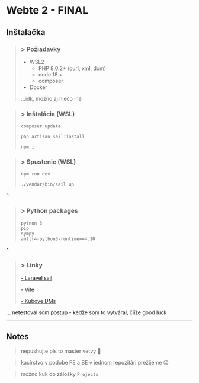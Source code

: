 # Webte 2 - FINAL

## Inštalačka

>### > Požiadavky
>- WSL2
>   - PHP 8.0.2+ (curl, xml, dom)
>   - node 18.+
>   - composer
>- Docker
>
> ...idk, možno aj niečo iné

>### > Inštalácia (WSL)
>```
>composer update
>
>php artisan sail:install
>
>npm i
>```

>### > Spustenie (WSL)
>```
>npm run dev
>```
>
>```
>./vendor/bin/sail up
>```
^
>### > Python packages
>```
>pytnon 3 
>pip
>sympy
>antlr4-python3-runtime==4.10
>```
^


>### > Linky
>[- Laravel sail](https://laravel.com/docs/10.x/sail)
>
>[- Vite](https://vitejs.dev/guide/cli.html)
>
>[- Kubove DMs](https://chat.openai.com/)

... netestoval som postup - kedže som to vytváral, čííže good luck

---

## Notes

> 
> nepushujte pls to master vetvy 💙
>

>
> kacírstvo v podobe FE a BE v jednom repozitári prežijeme :wink:
>

>
> možno kuk do záložky `Projects`
>

